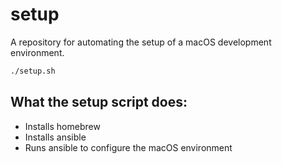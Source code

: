 # setup

A repository for automating the setup of a macOS development environment.

```sh
./setup.sh
```

## What the setup script does:

- Installs homebrew
- Installs ansible
- Runs ansible to configure the macOS environment
